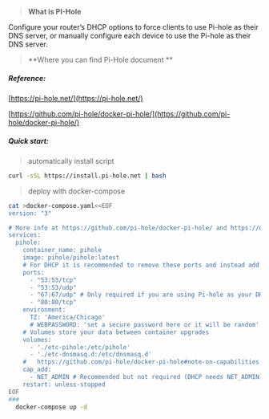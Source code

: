 > **What is PI-Hole**

Configure your router’s DHCP options to force clients to use Pi-hole as their DNS server, or manually configure each device​ to use the Pi-hole as their DNS server.

> **Where you can find Pi-Hole document **

##### Reference:
[https://pi-hole.net/](https://pi-hole.net/)

[https://github.com/pi-hole/docker-pi-hole/](https://github.com/pi-hole/docker-pi-hole/)

##### Quick start:
> automatically install script 

```bash
curl -sSL https://install.pi-hole.net | bash
```
> deploy with docker-compose

```bash
cat >docker-compose.yaml<<EOF
version: "3"

# More info at https://github.com/pi-hole/docker-pi-hole/ and https://docs.pi-hole.net/
services:
  pihole:
    container_name: pihole
    image: pihole/pihole:latest
    # For DHCP it is recommended to remove these ports and instead add: network_mode: "host"
    ports:
      - "53:53/tcp"
      - "53:53/udp"
      - "67:67/udp" # Only required if you are using Pi-hole as your DHCP server
      - "80:80/tcp"
    environment:
      TZ: 'America/Chicago'
      # WEBPASSWORD: 'set a secure password here or it will be random'
    # Volumes store your data between container upgrades
    volumes:
      - './etc-pihole:/etc/pihole'
      - './etc-dnsmasq.d:/etc/dnsmasq.d'    
    #   https://github.com/pi-hole/docker-pi-hole#note-on-capabilities
    cap_add:
      - NET_ADMIN # Recommended but not required (DHCP needs NET_ADMIN)      
    restart: unless-stopped
EOF
### 
  docker-compose up -d
```
